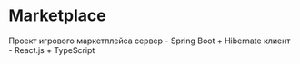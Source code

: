 <h1>Marketplace</h1>
Проект игрового маркетплейса
сервер - Spring Boot + Hibernate
клиент - React.js + TypeScript
